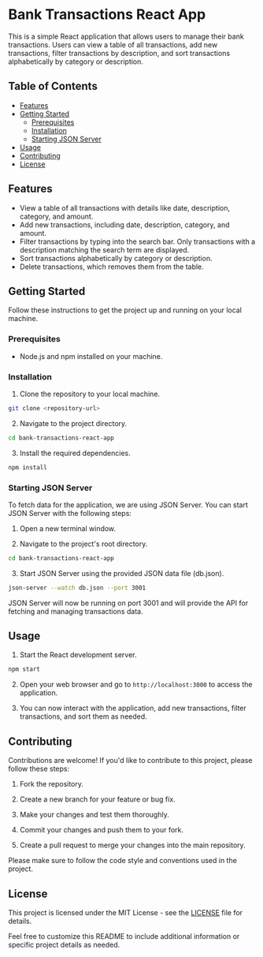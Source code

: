 # Bank Transactions React App

This is a simple React application that allows users to manage their bank transactions. Users can view a table of all transactions, add new transactions, filter transactions by description, and sort transactions alphabetically by category or description.

## Table of Contents

- [Features](#features)
- [Getting Started](#getting-started)
  - [Prerequisites](#prerequisites)
  - [Installation](#installation)
  - [Starting JSON Server](#starting-json-server)
- [Usage](#usage)
- [Contributing](#contributing)
- [License](#license)

## Features

- View a table of all transactions with details like date, description, category, and amount.
- Add new transactions, including date, description, category, and amount.
- Filter transactions by typing into the search bar. Only transactions with a description matching the search term are displayed.
- Sort transactions alphabetically by category or description.
- Delete transactions, which removes them from the table.

## Getting Started

Follow these instructions to get the project up and running on your local machine.

### Prerequisites

- Node.js and npm installed on your machine.

### Installation

1. Clone the repository to your local machine.

```bash
git clone <repository-url>
```

2. Navigate to the project directory.

```bash
cd bank-transactions-react-app
```

3. Install the required dependencies.

```bash
npm install
```

### Starting JSON Server

To fetch data for the application, we are using JSON Server. You can start JSON Server with the following steps:

1. Open a new terminal window.

2. Navigate to the project's root directory.

```bash
cd bank-transactions-react-app
```

3. Start JSON Server using the provided JSON data file (db.json).

```bash
json-server --watch db.json --port 3001
```

JSON Server will now be running on port 3001 and will provide the API for fetching and managing transactions data.

## Usage

1. Start the React development server.

```bash
npm start
```

2. Open your web browser and go to `http://localhost:3000` to access the application.

3. You can now interact with the application, add new transactions, filter transactions, and sort them as needed.

## Contributing

Contributions are welcome! If you'd like to contribute to this project, please follow these steps:

1. Fork the repository.

2. Create a new branch for your feature or bug fix.

3. Make your changes and test them thoroughly.

4. Commit your changes and push them to your fork.

5. Create a pull request to merge your changes into the main repository.

Please make sure to follow the code style and conventions used in the project.

## License

This project is licensed under the MIT License - see the [LICENSE](LICENSE) file for details.

Feel free to customize this README to include additional information or specific project details as needed.
